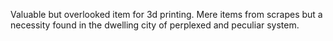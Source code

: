 ﻿
Valuable but overlooked item for 3d printing. Mere items from scrapes but a necessity found in the dwelling city of perplexed and peculiar system.
